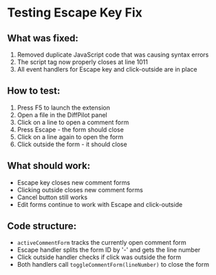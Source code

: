 # Testing Escape Key Fix

## What was fixed:
1. Removed duplicate JavaScript code that was causing syntax errors
2. The script tag now properly closes at line 1011
3. All event handlers for Escape key and click-outside are in place

## How to test:
1. Press F5 to launch the extension
2. Open a file in the DiffPilot panel
3. Click on a line to open a comment form
4. Press Escape - the form should close
5. Click on a line again to open the form
6. Click outside the form - it should close

## What should work:
- Escape key closes new comment forms
- Clicking outside closes new comment forms
- Cancel button still works
- Edit forms continue to work with Escape and click-outside

## Code structure:
- `activeCommentForm` tracks the currently open comment form
- Escape handler splits the form ID by '-' and gets the line number
- Click outside handler checks if click was outside the form
- Both handlers call `toggleCommentForm(lineNumber)` to close the form